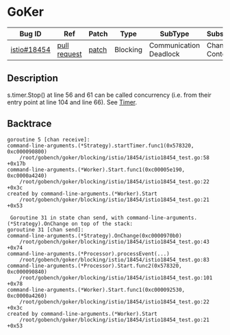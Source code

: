 
# GoKer

| Bug ID|  Ref | Patch | Type | SubType | SubsubType |
| ----  | ---- | ----  | ---- | ---- | ---- |
|[istio#18454]|[pull request]|[patch]| Blocking | Communication Deadlock | Channel & Context |

[istio#18454]:(istio18454_test.go)
[patch]:https://github.com/istio/istio/pull/18454/files
[pull request]:https://github.com/istio/istio/pull/18454
 
## Description

s.timer.Stop() at line 56 and 61 can be called concurrency 
(i.e. from their entry point at line 104 and line 66).
See [Timer](https://golang.org/pkg/time/#Timer).


## Backtrace

```
goroutine 5 [chan receive]:
command-line-arguments.(*Strategy).startTimer.func1(0x578320, 0xc000090800)
    /root/gobench/goker/blocking/istio/18454/istio18454_test.go:58 +0x17b
command-line-arguments.(*Worker).Start.func1(0xc00005e190, 0xc0000a4240)
    /root/gobench/goker/blocking/istio/18454/istio18454_test.go:22 +0x3c
created by command-line-arguments.(*Worker).Start
    /root/gobench/goker/blocking/istio/18454/istio18454_test.go:21 +0x53

 Goroutine 31 in state chan send, with command-line-arguments.(*Strategy).OnChange on top of the stack:
goroutine 31 [chan send]:
command-line-arguments.(*Strategy).OnChange(0xc0000970b0)
    /root/gobench/goker/blocking/istio/18454/istio18454_test.go:43 +0x74
command-line-arguments.(*Processor).processEvent(...)
    /root/gobench/goker/blocking/istio/18454/istio18454_test.go:83
command-line-arguments.(*Processor).Start.func2(0x578320, 0xc000090840)
    /root/gobench/goker/blocking/istio/18454/istio18454_test.go:101 +0x78
command-line-arguments.(*Worker).Start.func1(0xc000092530, 0xc0000a4260)
    /root/gobench/goker/blocking/istio/18454/istio18454_test.go:22 +0x3c
created by command-line-arguments.(*Worker).Start
    /root/gobench/goker/blocking/istio/18454/istio18454_test.go:21 +0x53
```

